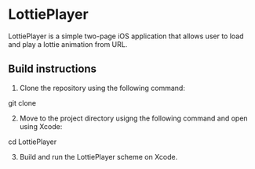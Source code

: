 # LottiePlayer
LottiePlayer is a simple two-page iOS application that allows user to load and play a lottie animation from URL.

## Build instructions
1. Clone the repository using the following command:

git clone 

2. Move to the project directory usigng the following command and open using Xcode:

cd LottiePlayer

3. Build and run the LottiePlayer scheme on Xcode.

